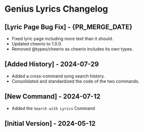 # Genius Lyrics Changelog

## [Lyric Page Bug Fix] - {PR_MERGE_DATE}

- Fixed lyric page including more text than it should.
- Updated cheerio to 1.0.0.
- Removed @types/cheerio as cheerio includes its own types.

## [Added History] - 2024-07-29

- Added a cross-command song search history.
- Consolidated and standardized the code of the two commands.

## [New Command] - 2024-07-12

- Added the `Search with Lyrics` Command

## [Initial Version] - 2024-05-12
